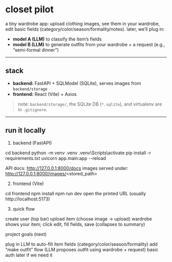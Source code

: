# closet pilot

a tiny wardrobe app: upload clothing images, see them in your wardrobe, edit basic fields (category/color/season/formality/notes). later, we’ll plug in:
- **model A (LLM)** to classify the item’s fields
- **model B (LLM)** to generate outfits from your wardrobe + a request (e.g., “semi-formal dinner”)

---

## stack

- **backend:** FastAPI + SQLModel (SQLite), serves images from `backend/storage`
- **frontend:** React (Vite) + Axios

> note: `backend/storage/`, the SQLite DB (`*.sqlite`), and virtualenv are in `.gitignore`.

---

## run it locally

1) backend (FastAPI)

cd backend
python -m venv .venv
.venv\Scripts\activate
pip install -r requirements.txt
uvicorn app.main:app --reload

API docs: http://127.0.0.1:8000/docs
images served under: http://127.0.0.1:8000/images/<stored_path>

2) frontend (Vite)

cd frontend
npm install
npm run dev
open the printed URL (usually http://localhost:5173)

3) quick flow

create user (top bar)
upload item (choose image → upload)
wardrobe shows your item; click edit, fill fields, save (collapses to summary)

project goals (next)

plug in LLM to auto-fill item fields (category/color/season/formality)
add “make outfit” flow (LLM proposes outfit using wardrobe + request)
basic auth later if we need it

